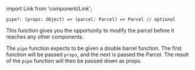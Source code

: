 import Link from 'component/Link';

```flow
pipe?: (props: Object) => (parcel: Parcel) => Parcel // optional
```

This function gives you the opportunity to modify the parcel before it reaches any other components.

The `pipe` function expects to be given a double barrel function. The first function will be passed `props`, and the next is passed the Parcel. The result of the `pipe` function will then be passed down as props.
